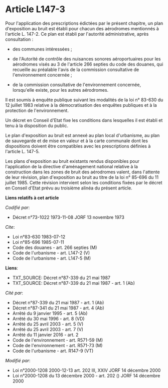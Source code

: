 # Article L147-3

Pour l'application des prescriptions édictées par le présent chapitre, un plan d'exposition au bruit est établi pour chacun
des aérodromes mentionnés à l'article L. 147-2. Ce plan est établi par l'autorité administrative, après consultation :

- des communes intéressées ;

- de l'Autorité de contrôle des nuisances sonores aéroportuaires pour les aérodromes visés au 3 de l'article 266 septies du
code des douanes, qui recueille au préalable l'avis de la commission consultative de l'environnement concernée ;

- de la commission consultative de l'environnement concernée, lorsqu'elle existe, pour les autres aérodromes.

Il est soumis à enquête publique suivant les modalités de la loi n° 83-630 du 12 juillet 1983 relative à la démocratisation
des enquêtes publiques et à la protection de l'environnement.

Un décret en Conseil d'Etat fixe les conditions dans lesquelles il est établi et tenu à la disposition du public.

Le plan d'exposition au bruit est annexé au plan local d'urbanisme, au plan de sauvegarde et de mise en valeur et à la carte
communale dont les dispositions doivent être compatibles avec les prescriptions définies à l'article L. 147-5.

Les plans d'exposition au bruit existants rendus disponibles pour l'application de la directive d'aménagement national
relative à la construction dans les zones de bruit des aérodromes valent, dans l'attente de leur révision, plan d'exposition
au bruit au titre de la loi n° 85-696 du 11 juillet 1985. Cette révision intervient selon les conditions fixées par le décret
en Conseil d'Etat prévu au troisième alinéa du présent article.

**Liens relatifs à cet article**

_Codifié par_:

  - Décret n°73-1022 1973-11-08 JORF 13 novembre 1973

_Cite_:

  - Loi n°83-630 1983-07-12
  - Loi n°85-696 1985-07-11
  - Code des douanes - art. 266 septies (M)
  - Code de l'urbanisme - art. L147-2 (V)
  - Code de l'urbanisme - art. L147-5 (M)

**Liens**:

  - TXT_SOURCE: Décret n°87-339 du 21 mai 1987
  - TXT_SOURCE: Décret n°87-339 du 21 mai 1987 - art. 1 (Ab)

_Cité par_:

  - Décret n°87-339 du 21 mai 1987 - art. 1 (Ab)
  - Décret n°87-341 du 21 mai 1987 - art. 4 (Ab)
  - Arrêté du 9 janvier 1995 - art. 5 (Ab)
  - Arrêté du 30 mai 1996 - art. 8 (VD)
  - Arrêté du 25 avril 2003 - art. 5 (V)
  - Arrêté du 25 avril 2003 - art. 7 (V)
  - Arrêté du 11 janvier 2016 - art. 2
  - Code de l'environnement - art. R571-59 (M)
  - Code de l'environnement - art. R571-73 (M)
  - Code de l'urbanisme - art. R147-9 (VT)

_Modifié par_:

  - Loi n°2000-1208 2000-12-13 art. 202 III, XXIV JORF 14 décembre 2000
  - Loi n°2000-1208 du 13 décembre 2000 - art. 202 () JORF 14 décembre 2000
